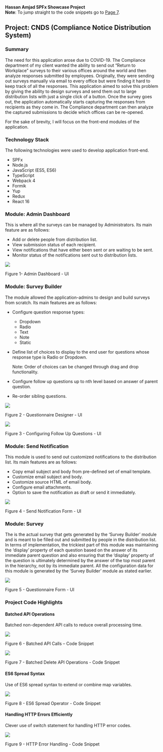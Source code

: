**Hassan Amjad SPFx Showcase Project  
Note**: To jump straight to the code snippets go to [Page 7](#project-code-highlights).

## **Project: CNDS (Compliance Notice Distribution System)**

### Summary

The need for this application arose due to COVID-19. The Compliance department of my client wanted the ability to send out “Return to Workplace” surveys to their various offices around the world and then analyze responses submitted by employees. Originally, they were sending out surveys manually via email to every office but were finding it hard to keep track of all the responses. This application aimed to solve this problem by giving the ability to design surveys and send them out to large distribution lists with just a single click of a button. Once the survey goes out, the application automatically starts capturing the responses from recipients as they come in. The Compliance department can then analyze the captured submissions to decide which offices can be re-opened.

For the sake of brevity, I will focus on the front-end modules of the application.

### Technology Stack

The following technologies were used to develop application front-end.

-   SPFx
-   Node.js
-   JavaScript (ES5, ES6)
-   TypeScript
-   Webpack 4
-   Formik
-   Yup
-   Redux
-   React 16

### Module: Admin Dashboard

This is where all the surveys can be managed by Administrators. Its main feature are as follows:

-   Add or delete people from distribution list.
-   View submission status of each recipient.
-   View notifications that have either been sent or are waiting to be sent.
-   Monitor status of the notifications sent out to distribution lists.

![](media/bc588199de5ac3e0de97225b797cb61a.jpeg)

Figure 1- Admin Dashboard - UI

### Module: Survey Builder

The module allowed the application-admins to design and build surveys from scratch. Its main features are as follows:

-   Configure question response types:
    -   Dropdown
    -   Radio
    -   Text
    -   Note
    -   Static
-   Define list of choices to display to the end user for questions whose response type is Radio or Dropdown.

    Note: Order of choices can be changed through drag and drop functionality.

-   Configure follow up questions up to nth level based on answer of parent question.
-   Re-order sibling questions.

![](media/797b33afb1069e4d3c4c93d86eddba34.jpeg)

Figure 2 - Questionnaire Designer - UI

![](media/73929853785d698bfe1be290966ddeb5.jpg)

Figure 3 - Configuring Follow Up Questions - UI

### Module: Send Notification

This module is used to send out customized notifications to the distribution list. Its main features are as follows:

-   Copy email subject and body from pre-defined set of email template.
-   Customize email subject and body.
-   Customize source HTML of email body.
-   Configure email attachments.
-   Option to save the notification as draft or send it immediately.

![](media/71565920057f26f618ef05d3c576108f.jpeg)

Figure 4 - Send Notification Form - UI

### Module: Survey

The is the actual survey that gets generated by the ‘Survey Builder’ module and is meant to be filled out and submitted by people in the distribution list. In terms of implementation, the trickiest part of this module was maintaining the ‘display’ property of each question based on the answer of its immediate parent question and also ensuring that the ‘display’ property of the question is ultimately determined by the answer of the top most parent in the hierarchy, not by its immediate parent. All the configuration data for this module is generated by the ‘Survey Builder’ module as stated earlier.

![](media/f4fd65f353d6b8737ede0c3014c1369b.jpeg)

Figure 5 - Questionnaire Form - UI

### Project Code Highlights

#### Batched API Operations

Batched non-dependent API calls to reduce overall processing time.

![](media/f4aec050917cd04bc4ad81ceac00c45c.jpg)

Figure 6 - Batched API Calls – Code Snippet

![](media/752500fe8f23c9fda72446ea349fe7b7.jpg)

Figure 7 - Batched Delete API Operations - Code Snippet

#### ES6 Spread Syntax

Use of ES6 spread syntax to extend or combine map variables.

![](media/34a342cf7f3badaf644e39322638c1eb.jpeg)

Figure 8 - ES6 Spread Operator - Code Snippet

#### Handling HTTP Errors Efficiently

Clever use of switch statement for handling HTTP error codes.

![](media/170e3543e8dc3fe552797b487d57d84c.jpeg)

Figure 9 - HTTP Error Handling - Code Snippet
